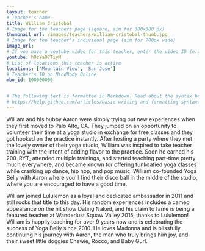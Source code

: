 ```yaml
---
layout: teacher
# Teacher's name
title: William Cristobal
# Image for the teachers page (square, aim for 300x300 px)
thumbnail_url: /images/teachers/william-cristobal-thumb.jpg
# Image for the teacher's individual page (aim for 700px wide)
image_url: 
# If you have a youtube video for this teacher, enter the video ID (e.g. qaqiC84uaNg)
youtube: hOzYaO7TiyM
# List of locations this teacher is active
locations: ['Mountain View', 'San Jose']
# Teacher's ID on MindBody Online
mbo_id: 100000000


# The following text is formatted in Markdown. Read about the syntax here:
# https://help.github.com/articles/basic-writing-and-formatting-syntax/
---
```


William and his hubby Aaron were simply trying out new experiences when they first moved to Palo Alto, CA. They jumped on an opportunity to volunteer their time at a yoga studio in exchange for free classes and they got hooked on the practice instantly. After hosting a party where they met the lovely owner of their yoga studio, William was inspired to take teacher training with the intent of adding flavor to the practice. Soon he earned his 200-RYT, attended multiple trainings, and started teaching part-time pretty much everywhere, and became known for offering funkdafied yoga classes while cranking up dance, hip hop, and pop music. William co-founded Yoga Belly with Aaron where you'll find their disco ball in the middle of the studio, where you are encouraged to have a good time.

William joined Lululemon as a loyal and dedicated ambassador in 2011 and still rocks that title to this day. His random experiences includes a cameo appearance on the hit show Dating Naked, and his claim to fame is being a featured teacher at Wanderlust Squaw Valley 2015, thanks to Lululemon! William is happily teaching for over 9 years now and is celebrating the success of Yoga Belly since 2010. He loves Madonna and is blissfully continuing his journey with Aaron, the man who truly brings him joy, and their sweet little doggies Chewie, Rocco, and Baby Gurl.